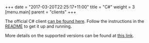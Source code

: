 +++
date = "2017-03-20T22:25:17+11:00"
title = "C#"
weight = 3
[menu.main]
    parent = "clients"
+++

The official C# client [can be found here](https://github.com/dgraph-io/dgraph.net).
Follow the instructions in the [README](https://github.com/dgraph-io/dgraph.net#readme) to get
it up and running.

More details on the supported versions can be found at
[this link](https://github.com/dgraph-io/dgraph.net#supported-versions).